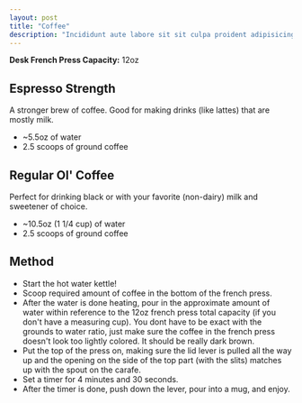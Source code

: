 ```yaml
---
layout: post
title: "Coffee"
description: "Incididunt aute labore sit sit culpa proident adipisicing labore eu exercitation."
---
```


<div class="text-center mb-4">

<strong>Desk French Press Capacity:</strong> 12oz

</div>

## Espresso Strength
A stronger brew of coffee. Good for making drinks (like lattes) that are mostly milk.

- ~5.5oz of water
- 2.5 scoops of ground coffee

## Regular Ol' Coffee
Perfect for drinking black or with your favorite (non-dairy) milk and sweetener of choice.

- ~10.5oz (1 1/4 cup) of water
- 2.5 scoops of ground coffee


## Method

- Start the hot water kettle!
- Scoop required amount of coffee in the bottom of the french press.
- After the water is done heating, pour in the approximate amount of water within reference to the 12oz french press total capacity (if you don't have a measuring cup). You dont have to be exact with the grounds to water ratio, just make sure the coffee in the french press doesn't look too lightly colored. It should be really dark brown.
- Put the top of the press on, making sure the lid lever is pulled all the way up and the opening on the side of the top part (with the slits) matches up with the spout on the carafe.
- Set a timer for 4 minutes and 30 seconds.
- After the timer is done, push down the lever, pour into a mug, and enjoy.
